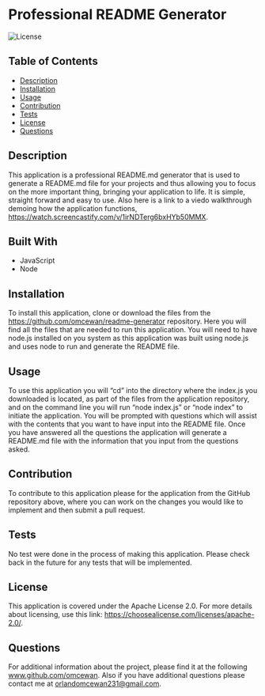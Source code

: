 # Professional README Generator
![License](https://img.shields.io/badge/license-Apache%20License%202.0-brightgreen)

## Table of Contents
 * [Description](#Description)
 * [Installation](#Installation)
 * [Usage](#Usage)
 * [Contribution](#Contribution)
 * [Tests](#Tests)
 * [License](#License)
 * [Questions](#Questions)

## Description
This application is a professional README.md generator that is used to generate a README.md file for your projects and thus allowing you to focus on the more important thing, bringing your application to life. It is simple, straight forward and easy to use. Also here is a link to a viedo walkthrough demoing how the application functions, https://watch.screencastify.com/v/1irNDTerg6bxHYb50MMX. 

## Built With
 * JavaScript
 * Node


## Installation
To install this application, clone or download the files from the https://github.com/omcewan/readme-generator repository. Here you will find all the files that are needed to run this application. You will need to have node.js installed on you system as this application was built using node.js and uses node to run and generate the README file.

## Usage
To use this application you will “cd” into the directory where the index.js you downloaded is located, as part of the files from the application repository, and on the command line you will run “node index.js” or “node index” to initiate the application. You will be prompted with questions which will assist with the contents that you want to have input into the README file. Once you have answered all the questions the application will generate a README.md file with the information that you input from the questions asked. 

## Contribution
To contribute to this application please for the application from the GitHub repository above, where you can work on the changes you would like to implement and then submit a pull request. 

## Tests
No test were done in the process of making this application. Please check back in the future for any tests that will be implemented.

## License
This application is covered under the Apache License 2.0.
For more details about licensing, use this link: https://choosealicense.com/licenses/apache-2.0/.

## Questions
For additional information about the project, please find it at the following www.github.com/omcewan.
Also if you have additional questions please contact me at orlandomcewan231@gmail.com.
